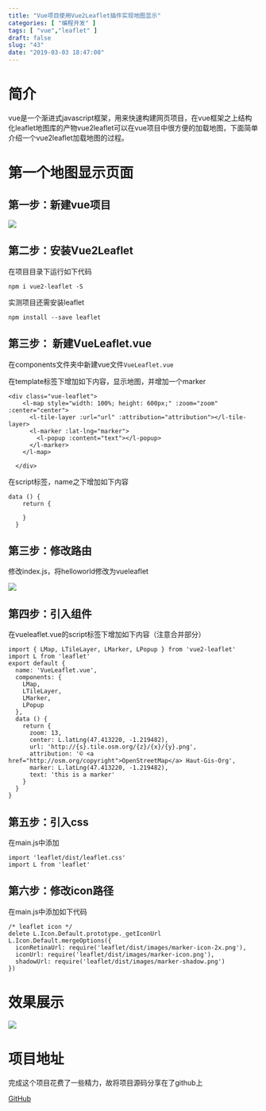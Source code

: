 ```yaml
---
title: "Vue项目使用Vue2Leaflet插件实现地图显示"
categories: [ "编程开发" ]
tags: [ "vue","leaflet" ]
draft: false
slug: "43"
date: "2019-03-03 18:47:00"
---
```



# 简介

vue是一个渐进式javascript框架，用来快速构建网页项目，在vue框架之上结构化leaflet地图库的产物vue2leaflet可以在vue项目中很方便的加载地图，下面简单介绍一个vue2leaflet加载地图的过程。

# 第一个地图显示页面

## 第一步：新建vue项目

![](http://pnabaentf.bkt.clouddn.com//20190303185210.png)

## 第二步：安装Vue2Leaflet

在项目目录下运行如下代码

`npm i vue2-leaflet -S`

实测项目还需安装leaflet

`npm install --save leaflet`

## 第三步： 新建VueLeaflet.vue

在components文件夹中新建vue文件`VueLeaflet.vue`

在template标签下增加如下内容，显示地图，并增加一个marker

```
<div class="vue-leaflet">
    <l-map style="width: 100%; height: 600px;" :zoom="zoom" :center="center">
      <l-tile-layer :url="url" :attribution="attribution"></l-tile-layer>
      <l-marker :lat-lng="marker">
        <l-popup :content="text"></l-popup>
      </l-marker>
    </l-map>

  </div>
```



在script标签，name之下增加如下内容

```
data () {
    return {

    }
  }
```

## 第三步：修改路由

修改index.js，将helloworld修改为vueleaflet

![](http://pnabaentf.bkt.clouddn.com//20190303185810.png)

## 第四步：引入组件

在vueleaflet.vue的script标签下增加如下内容（注意合并部分）

```
import { LMap, LTileLayer, LMarker, LPopup } from 'vue2-leaflet'
import L from 'leaflet'
export default {
  name: 'VueLeaflet.vue',
  components: {
    LMap,
    LTileLayer,
    LMarker,
    LPopup
  },
  data () {
    return {
      zoom: 13,
      center: L.latLng(47.413220, -1.219482),
      url: 'http://{s}.tile.osm.org/{z}/{x}/{y}.png',
      attribution: '© <a href="http://osm.org/copyright">OpenStreetMap</a> Haut-Gis-Org',
      marker: L.latLng(47.413220, -1.219482),
      text: 'this is a marker'
    }
  }
}
```

## 第五步：引入css

在main.js中添加

```
import 'leaflet/dist/leaflet.css'
import L from 'leaflet'
```

## 第六步：修改icon路径

在main.js中添加如下代码

```
/* leaflet icon */
delete L.Icon.Default.prototype._getIconUrl
L.Icon.Default.mergeOptions({
  iconRetinaUrl: require('leaflet/dist/images/marker-icon-2x.png'),
  iconUrl: require('leaflet/dist/images/marker-icon.png'),
  shadowUrl: require('leaflet/dist/images/marker-shadow.png')
})
```

# 效果展示

![](http://pnabaentf.bkt.clouddn.com//20190303190453.png)

# 项目地址

完成这个项目花费了一些精力，故将项目源码分享在了github上

[GitHub](https://github.com/haut-gis-org/vue_vue2leaflet)
